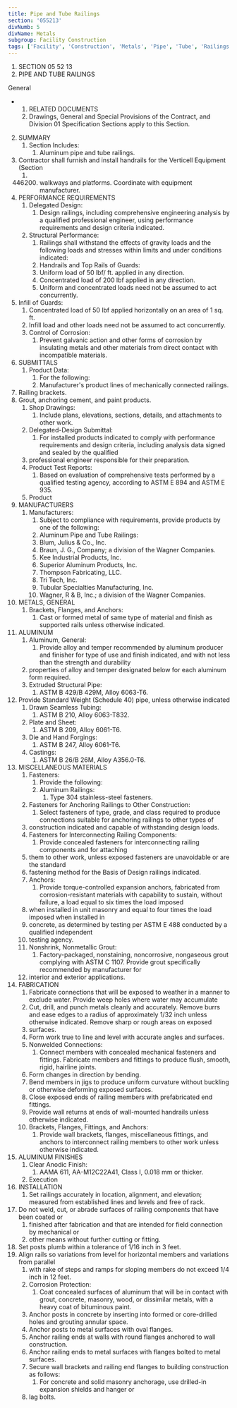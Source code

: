 ```yaml
---
title: Pipe and Tube Railings
section: '055213'
divNumb: 5
divName: Metals
subgroup: Facility Construction
tags: ['Facility', 'Construction', 'Metals', 'Pipe', 'Tube', 'Railings']
---
```


   1. SECTION 05 52 13
   1. PIPE AND TUBE RAILINGS

General

* 
	1. RELATED DOCUMENTS
   1. Drawings, General and Special Provisions of the Contract, and Division 01 Specification
Sections apply to this Section.
2. SUMMARY
   1. Section Includes:
      1. Aluminum pipe and tube railings.
2. Contractor shall furnish and install handrails for the Verticell Equipment (Section
   1. 446200) walkways and platforms. Coordinate with equipment manufacturer.
3. PERFORMANCE REQUIREMENTS
   1. Delegated Design:
      1. Design railings, including comprehensive engineering analysis by a
qualified professional engineer, using performance requirements and design criteria indicated.
   1. Structural Performance:
      1. Railings shall withstand the effects of gravity loads and the following
loads and stresses within limits and under conditions indicated:
      1. Handrails and Top Rails of Guards:
      1. Uniform load of 50 lbf/ ft. applied in any direction.
      1. Concentrated load of 200 lbf applied in any direction.
      1. Uniform and concentrated loads need not be assumed to act concurrently.
2. Infill of Guards:
      1. Concentrated load of 50 lbf applied horizontally on an area of 1 sq. ft.
      1. Infill load and other loads need not be assumed to act concurrently.
   1. Control of Corrosion:
      1. Prevent galvanic action and other forms of corrosion by insulating metals
and other materials from direct contact with incompatible materials.
4. SUBMITTALS
   1. Product Data:
      1. For the following:
      1. Manufacturer's product lines of mechanically connected railings.
2. Railing brackets.
3. Grout, anchoring cement, and paint products.
   1. Shop Drawings:
      1. Include plans, elevations, sections, details, and attachments to other work.
   1. Delegated-Design Submittal:
      1. For installed products indicated to comply with performance
requirements and design criteria, including analysis data signed and sealed by the qualified
   1. professional engineer responsible for their preparation.
   1. Product Test Reports:
      1. Based on evaluation of comprehensive tests performed by a qualified
testing agency, according to ASTM E 894 and ASTM E 935.
   1. Product
1. MANUFACTURERS
   1. Manufacturers:
      1. Subject to compliance with requirements, provide products by one of the
following:
      1. Aluminum Pipe and Tube Railings:
      1. Blum, Julius & Co., Inc.
      1. Braun, J. G., Company; a division of the Wagner Companies.
      1. Kee Industrial Products, Inc.
      1. Superior Aluminum Products, Inc.
      1. Thompson Fabricating, LLC.
      1. Tri Tech, Inc.
      1. Tubular Specialties Manufacturing, Inc.
      1. Wagner, R & B, Inc.; a division of the Wagner Companies.
2. METALS, GENERAL
   1. Brackets, Flanges, and Anchors:
      1. Cast or formed metal of same type of material and finish as
supported rails unless otherwise indicated.
3. ALUMINUM
   1. Aluminum, General:
      1. Provide alloy and temper recommended by aluminum producer and
finisher for type of use and finish indicated, and with not less than the strength and durability
   1. properties of alloy and temper designated below for each aluminum form required.
   1. Extruded Structural Pipe:
      1. ASTM B 429/B 429M, Alloy 6063-T6.
1. Provide Standard Weight (Schedule 40) pipe, unless otherwise indicated
   1. Drawn Seamless Tubing:
      1. ASTM B 210, Alloy 6063-T832.
   1. Plate and Sheet:
      1. ASTM B 209, Alloy 6061-T6.
   1. Die and Hand Forgings:
      1. ASTM B 247, Alloy 6061-T6.
   1. Castings:
      1. ASTM B 26/B 26M, Alloy A356.0-T6.
4. MISCELLANEOUS MATERIALS
   1. Fasteners:
      1. Provide the following:
      1. Aluminum Railings:
         1. Type 304 stainless-steel fasteners.
   1. Fasteners for Anchoring Railings to Other Construction:
      1. Select fasteners of type, grade, and
class required to produce connections suitable for anchoring railings to other types of
   1. construction indicated and capable of withstanding design loads.
   1. Fasteners for Interconnecting Railing Components:
      1. Provide concealed fasteners for interconnecting railing components and for attaching
   1. them to other work, unless exposed fasteners are unavoidable or are the standard
   1. fastening method for the Basis of Design railings indicated.
   1. Anchors:
      1. Provide torque-controlled expansion anchors, fabricated from corrosion-resistant
materials with capability to sustain, without failure, a load equal to six times the load imposed
   1. when installed in unit masonry and equal to four times the load imposed when installed in
   1. concrete, as determined by testing per ASTM E 488 conducted by a qualified independent
   1. testing agency.
   1. Nonshrink, Nonmetallic Grout:
      1. Factory-packaged, nonstaining, noncorrosive, nongaseous grout
complying with ASTM C 1107. Provide grout specifically recommended by manufacturer for
   1. interior and exterior applications.
5. FABRICATION
   1. Fabricate connections that will be exposed to weather in a manner to exclude water. Provide
weep holes where water may accumulate
   1. Cut, drill, and punch metals cleanly and accurately. Remove burrs and ease edges to a radius of
approximately 1/32 inch unless otherwise indicated. Remove sharp or rough areas on exposed
   1. surfaces.
   1. Form work true to line and level with accurate angles and surfaces.
   1. Nonwelded Connections:
      1. Connect members with concealed mechanical fasteners and fittings.
Fabricate members and fittings to produce flush, smooth, rigid, hairline joints.
   1. Form changes in direction by bending.
   1. Bend members in jigs to produce uniform curvature without buckling or otherwise deforming
exposed surfaces.
   1. Close exposed ends of railing members with prefabricated end fittings.
   1. Provide wall returns at ends of wall-mounted handrails unless otherwise indicated.
   1. Brackets, Flanges, Fittings, and Anchors:
      1. Provide wall brackets, flanges, miscellaneous fittings,
and anchors to interconnect railing members to other work unless otherwise indicated.
6. ALUMINUM FINISHES
   1. Clear Anodic Finish:
      1. AAMA 611, AA-M12C22A41, Class I, 0.018 mm or thicker.
   1. Execution
1. INSTALLATION
   1. Set railings accurately in location, alignment, and elevation; measured from established lines
and levels and free of rack.
1. Do not weld, cut, or abrade surfaces of railing components that have been coated or
   1. finished after fabrication and that are intended for field connection by mechanical or
   1. other means without further cutting or fitting.
2. Set posts plumb within a tolerance of 1/16 inch in 3 feet.
3. Align rails so variations from level for horizontal members and variations from parallel
   1. with rake of steps and ramps for sloping members do not exceed 1/4 inch in 12 feet.
   1. Corrosion Protection:
      1. Coat concealed surfaces of aluminum that will be in contact with grout,
concrete, masonry, wood, or dissimilar metals, with a heavy coat of bituminous paint.
   1. Anchor posts in concrete by inserting into formed or core-drilled holes and grouting annular
space.
   1. Anchor posts to metal surfaces with oval flanges.
   1. Anchor railing ends at walls with round flanges anchored to wall construction.
   1. Anchor railing ends to metal surfaces with flanges bolted to metal surfaces.
   1. Secure wall brackets and railing end flanges to building construction as follows:
      1. For concrete and solid masonry anchorage, use drilled-in expansion shields and hanger or
   1. lag bolts.


